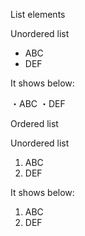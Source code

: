 List elements 

Unordered list
<ul>
	<li>ABC</li>
	<li>DEF</li>
</ul>

It shows below:

・ABC
・DEF

Ordered list

Unordered list
<ol>
	<li>ABC</li>
	<li>DEF</li>
</ol>

It shows below:

1. ABC
2. DEF

